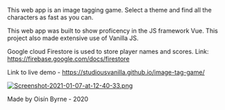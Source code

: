 This web app is an image tagging game. Select a theme and find all the characters as fast as you can.

This web app was built to show proficency in the JS framework Vue. 
This project also made extensive use of Vanilla JS.

Google cloud Firestore is used to store player names and scores.
Link: https://firebase.google.com/docs/firestore

Link to live demo - https://studiousvanilla.github.io/image-tag-game/

[![Screenshot-2021-01-07-at-12-40-33.png](https://i.postimg.cc/GhsC6CTV/Screenshot-2021-01-07-at-12-40-33.png)](https://postimg.cc/GHrVs6Qx)

Made by Oisín Byrne - 2020

